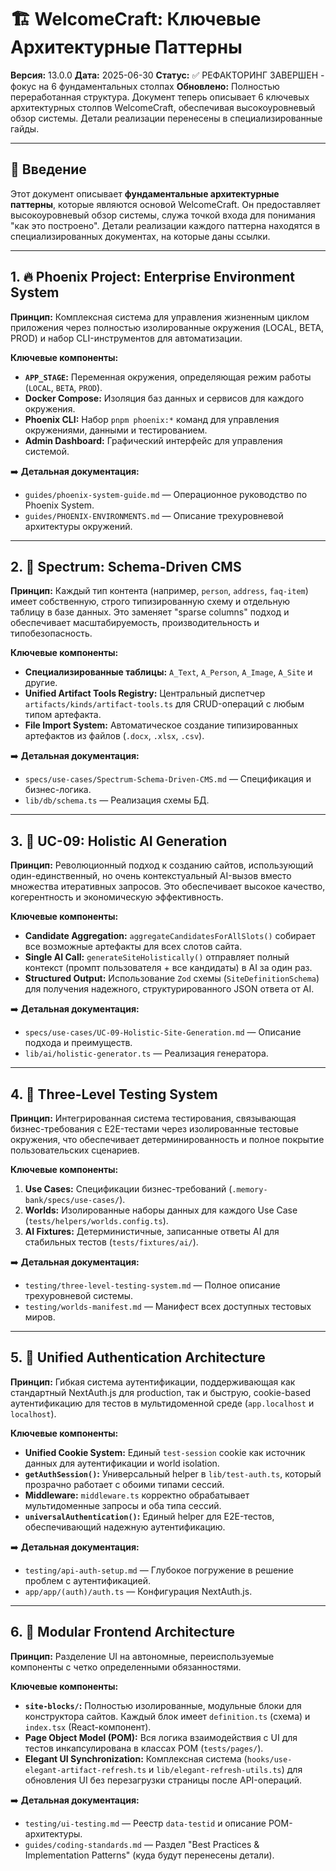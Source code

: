 # 🏗️ WelcomeCraft: Ключевые Архитектурные Паттерны

**Версия:** 13.0.0
**Дата:** 2025-06-30
**Статус:** ✅ РЕФАКТОРИНГ ЗАВЕРШЕН - фокус на 6 фундаментальных столпах
**Обновлено:** Полностью переработанная структура. Документ теперь описывает 6 ключевых архитектурных столпов WelcomeCraft, обеспечивая высокоуровневый обзор системы. Детали реализации перенесены в специализированные гайды.

---

## 🎯 Введение

Этот документ описывает **фундаментальные архитектурные паттерны**, которые являются основой WelcomeCraft. Он предоставляет высокоуровневый обзор системы, служа точкой входа для понимания "как это построено". Детали реализации каждого паттерна находятся в специализированных документах, на которые даны ссылки.

---

## 1. 🔥 Phoenix Project: Enterprise Environment System

**Принцип:** Комплексная система для управления жизненным циклом приложения через полностью изолированные окружения (LOCAL, BETA, PROD) и набор CLI-инструментов для автоматизации.

**Ключевые компоненты:**
-   **`APP_STAGE`:** Переменная окружения, определяющая режим работы (`LOCAL`, `BETA`, `PROD`).
-   **Docker Compose:** Изоляция баз данных и сервисов для каждого окружения.
-   **Phoenix CLI:** Набор `pnpm phoenix:*` команд для управления окружениями, данными и тестированием.
-   **Admin Dashboard:** Графический интерфейс для управления системой.

➡️ **Детальная документация:**
-   `guides/phoenix-system-guide.md` — Операционное руководство по Phoenix System.
-   `guides/PHOENIX-ENVIRONMENTS.md` — Описание трехуровневой архитектуры окружений.

---

## 2. 🌈 Spectrum: Schema-Driven CMS

**Принцип:** Каждый тип контента (например, `person`, `address`, `faq-item`) имеет собственную, строго типизированную схему и отдельную таблицу в базе данных. Это заменяет "sparse columns" подход и обеспечивает масштабируемость, производительность и типобезопасность.

**Ключевые компоненты:**
-   **Специализированные таблицы:** `A_Text`, `A_Person`, `A_Image`, `A_Site` и другие.
-   **Unified Artifact Tools Registry:** Центральный диспетчер `artifacts/kinds/artifact-tools.ts` для CRUD-операций с любым типом артефакта.
-   **File Import System:** Автоматическое создание типизированных артефактов из файлов (`.docx`, `.xlsx`, `.csv`).

➡️ **Детальная документация:**
-   `specs/use-cases/Spectrum-Schema-Driven-CMS.md` — Спецификация и бизнес-логика.
-   `lib/db/schema.ts` — Реализация схемы БД.

---

## 3. 🤖 UC-09: Holistic AI Generation

**Принцип:** Революционный подход к созданию сайтов, использующий один-единственный, но очень контекстуальный AI-вызов вместо множества итеративных запросов. Это обеспечивает высокое качество, когерентность и экономическую эффективность.

**Ключевые компоненты:**
-   **Candidate Aggregation:** `aggregateCandidatesForAllSlots()` собирает все возможные артефакты для всех слотов сайта.
-   **Single AI Call:** `generateSiteHolistically()` отправляет полный контекст (промпт пользователя + все кандидаты) в AI за один раз.
-   **Structured Output:** Использование `Zod` схемы (`SiteDefinitionSchema`) для получения надежного, структурированного JSON ответа от AI.

➡️ **Детальная документация:**
-   `specs/use-cases/UC-09-Holistic-Site-Generation.md` — Описание подхода и преимуществ.
-   `lib/ai/holistic-generator.ts` — Реализация генератора.

---

## 4. 🧪 Three-Level Testing System

**Принцип:** Интегрированная система тестирования, связывающая бизнес-требования с E2E-тестами через изолированные тестовые окружения, что обеспечивает детерминированность и полное покрытие пользовательских сценариев.

**Ключевые компоненты:**
1.  **Use Cases:** Спецификации бизнес-требований (`.memory-bank/specs/use-cases/`).
2.  **Worlds:** Изолированные наборы данных для каждого Use Case (`tests/helpers/worlds.config.ts`).
3.  **AI Fixtures:** Детерминистичные, записанные ответы AI для стабильных тестов (`tests/fixtures/ai/`).

➡️ **Детальная документация:**
-   `testing/three-level-testing-system.md` — Полное описание трехуровневой системы.
-   `testing/worlds-manifest.md` — Манифест всех доступных тестовых миров.

---

## 5. 🔐 Unified Authentication Architecture

**Принцип:** Гибкая система аутентификации, поддерживающая как стандартный NextAuth.js для production, так и быструю, cookie-based аутентификацию для тестов в мультидоменной среде (`app.localhost` и `localhost`).

**Ключевые компоненты:**
-   **Unified Cookie System:** Единый `test-session` cookie как источник данных для аутентификации и world isolation.
-   **`getAuthSession()`:** Универсальный helper в `lib/test-auth.ts`, который прозрачно работает с обоими типами сессий.
-   **Middleware:** `middleware.ts` корректно обрабатывает мультидоменные запросы и оба типа сессий.
-   **`universalAuthentication()`:** Единый helper для E2E-тестов, обеспечивающий надежную аутентификацию.

➡️ **Детальная документация:**
-   `testing/api-auth-setup.md` — Глубокое погружение в решение проблем с аутентификацией.
-   `app/app/(auth)/auth.ts` — Конфигурация NextAuth.js.

---

## 6. 🎨 Modular Frontend Architecture

**Принцип:** Разделение UI на автономные, переиспользуемые компоненты с четко определенными обязанностями.

**Ключевые компоненты:**
-   **`site-blocks/`:** Полностью изолированные, модульные блоки для конструктора сайтов. Каждый блок имеет `definition.ts` (схема) и `index.tsx` (React-компонент).
-   **Page Object Model (POM):** Вся логика взаимодействия с UI для тестов инкапсулирована в классах POM (`tests/pages/`).
-   **Elegant UI Synchronization:** Комплексная система (`hooks/use-elegant-artifact-refresh.ts` и `lib/elegant-refresh-utils.ts`) для обновления UI без перезагрузки страницы после API-операций.

➡️ **Детальная документация:**
-   `testing/ui-testing.md` — Реестр `data-testid` и описание POM-архитектуры.
-   `guides/coding-standards.md` — Раздел "Best Practices & Implementation Patterns" (куда будут перенесены детали).

